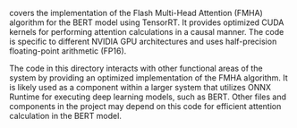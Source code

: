 covers the implementation of the Flash Multi-Head Attention (FMHA) algorithm for the BERT model using TensorRT. It provides optimized CUDA kernels for performing attention calculations in a causal manner. The code is specific to different NVIDIA GPU architectures and uses half-precision floating-point arithmetic (FP16). 

The code in this directory interacts with other functional areas of the system by providing an optimized implementation of the FMHA algorithm. It is likely used as a component within a larger system that utilizes ONNX Runtime for executing deep learning models, such as BERT. Other files and components in the project may depend on this code for efficient attention calculation in the BERT model.
